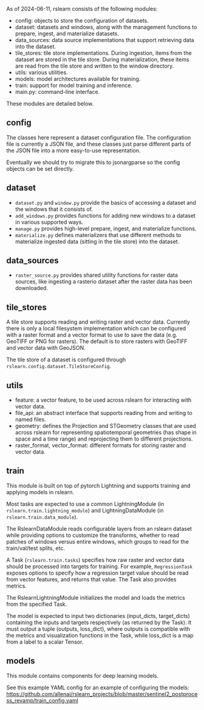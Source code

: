 As of 2024-06-11, rslearn consists of the following modules:

- config: objects to store the configuration of datasets.
- dataset: datasets and windows, along with the management functions to
  prepare, ingest, and materialize datasets.
- data_sources: data source implementations that support retrieving data into
  the dataset.
- tile_stores: tile store implementations. During ingestion, items from the
  dataset are stored in the tile store. During materialization, these items are
  read from the tile store and written to the window directory.
- utils: various utilities.
- models: model architectures available for training.
- train: support for model training and inference.
- main.py: command-line interface.

These modules are detailed below.


config
------

The classes here represent a dataset configuration file. The configuration file
is currently a JSON file, and these classes just parse different parts of the
JSON file into a more easy-to-use representation.

Eventually we should try to migrate this to jsonargparse so the config objects
can be set directly.


dataset
-------

- `dataset.py` and `window.py` provide the basics of accessing a dataset and
  the windows that it consists of.
- `add_windows.py` provides functions for adding new windows to a dataset in
  various supported ways.
- `manage.py` provides high-level prepare, ingest, and materialize functions.
- `materialize.py` defines materializers that use different methods to
  materialize ingested data (sitting in the tile store) into the dataset.


data_sources
------------

- `raster_source.py` provides shared utility functions for raster data sources,
  like ingesting a rasterio dataset after the raster data has been downloaded.


tile_stores
-----------

A tile store supports reading and writing raster and vector data. Currently
there is only a local filesystem implementation which can be configured with a
raster format and a vector format to use to save the data (e.g. GeoTIFF or PNG
for rasters). The default is to store rasters with GeoTIFF and vector data with
GeoJSON.

The tile store of a dataset is configured through
`rslearn.config.dataset.TileStoreConfig`.


utils
-----

- feature: a vector feature, to be used across rslearn for interacting with
  vector data.
- file_api: an abstract interface that supports reading from and writing to
  named files.
- geometry: defines the Projection and STGeometry classes that are used across
  rslearn for representing spatiotemporal geometries (has shape in space and a
  time range) and reprojecting them to different projections.
- raster_format, vector_format: different formats for storing raster and vector
  data.


train
-----

This module is built on top of pytorch Lightning and supports training and
applying models in rslearn.

Most tasks are expected to use a common LightningModule (in
`rslearn.train.lightning_module`) and LightningDataModule (in
`rslearn.train.data_module`).

The RslearnDataModule reads configurable layers from an rslearn dataset while
providing options to customize the transforms, whether to read patches of
windows versus entire windows, which groups to read for the train/val/test
splits, etc.

A Task (`rslearn.train.tasks`) specifies how raw raster and vector data should
be processed into targets for training. For example, `RegressionTask` exposes
options to specify how a regression target value should be read from vector
features, and returns that value. The Task also provides metrics.

The RslearnLightningModule initializes the model and loads the metrics from the
specified Task.

The model is expected to input two dictionaries (input_dicts, target_dicts)
containing the inputs and targets respectively (as returned by the Task). It
must output a tuple (outputs, loss_dict), where outputs is compatible with the
metrics and visualization functions in the Task, while loss_dict is a map from
a label to a scalar Tensor.


models
------

This module contains components for deep learning models.

See this example YAML config for an example of configuring the models:
https://github.com/allenai/rslearn_projects/blob/master/sentinel2_postprocess_revamp/train_config.yaml
